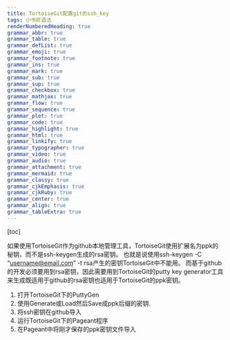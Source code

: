 ```yaml
---
title: TortoiseGit配置git的ssh_key
tags: 小书匠语法
renderNumberedHeading: true
grammar_abbr: true
grammar_table: true
grammar_defList: true
grammar_emoji: true
grammar_footnote: true
grammar_ins: true
grammar_mark: true
grammar_sub: true
grammar_sup: true
grammar_checkbox: true
grammar_mathjax: true
grammar_flow: true
grammar_sequence: true
grammar_plot: true
grammar_code: true
grammar_highlight: true
grammar_html: true
grammar_linkify: true
grammar_typographer: true
grammar_video: true
grammar_audio: true
grammar_attachment: true
grammar_mermaid: true
grammar_classy: true
grammar_cjkEmphasis: true
grammar_cjkRuby: true
grammar_center: true
grammar_align: true
grammar_tableExtra: true
---
```


[toc]

如果使用TortoiseGit作为github本地管理工具，TortoiseGit使用扩展名为ppk的秘钥，而不是ssh-keygen生成的rsa密钥。
也就是说使用ssh-keygen -C “username@email.com” -t rsa产生的密钥TortoiseGit中不能用。
而基于github的开发必须要用到rsa密钥，因此需要用到TortoiseGit的putty key generator工具来生成既适用于github的rsa密钥也适用于TortoiseGit的ppk密钥。

1. 打开TortoiseGit下的PuttyGen
2. 使用Generate或Load然后Save成ppk后缀的密钥.
3. 将ssh密钥在github导入
4. 运行TortoiseGit下的Pageant程序
5. 在Pageant中将刚才保存的ppk密钥文件导入